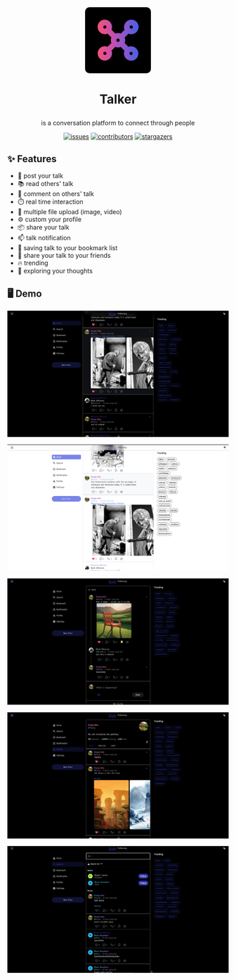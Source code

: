 <!-- # Talker 

## what is Talker?
is a conversation platform to connect through people  -->

<div align="center">
    <!-- <a href="https://github.com/asfung/TClient">
        <img src="docs/images/TALKER_TRANSPARENT.png" alt="Logo" width="130" height="130">
    </a> -->
    <a href="https://github.com/asfung/TClient">
        <img src="docs/images/TALKER_PART2_BLACK.png" alt="Logo" width="150" height="150" style="border-radius: 10px;">
    </a>
    <!-- <a href="https://github.com/asfung/TClient">
        <img src="docs/images/TALKER_PART2_WHITE.png" alt="Logo" width="130" height="130" style="border-radius: 15px;">
    </a> -->
    <h3 style="font-size: 2em;" align="center">Talker</h3>
    <p> is a conversation platform to connect through people </p>
    <a href="https://github.com/asfung/TClient/issues"><img src="https://img.shields.io/github/issues/asfung/tclient" alt="issues"></a>
    <a href="https://github.com/asfung/TClient/graphs/contributors"><img src="https://img.shields.io/github/contributors/asfung/TClient?color=coral" alt="contributors"></a>
    <a href="https://github.com/asfung/TClient/stargazers"><img src="https://img.shields.io/github/stars/asfung/TClient" alt="stargazers"></a>

</div>

## ✨ Features 
- 📝 post your talk
- 📚 read others' talk
- 💬 comment on others' talk
- ⏱️  real time interaction
- 📩 multiple file upload (image, video)
- ⚙️  custom your profile
- 📦 share your talk
- 📫 talk notification
- 📒 saving talk to your bookmark list
- 🔁 share your talk to your friends
- 🔥 trending 
- 🔎 exploring your thoughts

## 🖥️ Demo
<div align="center">
    <!-- <p><img src="https://github.com/asfung/TClient/blob/main/docs/images/home.png?raw=true"/></p> -->
    <!-- <p><img src="https://github.com/asfung/TClient/blob/main/docs/images/home_feed-1_dark.png?raw=true"/></p> -->
    <p><img src="https://github.com/asfung/TClient/blob/main/docs/images/home_feed-2_dark.png?raw=true"/></p>
    <p><img src="https://github.com/asfung/TClient/blob/main/docs/images/home_feed-1_light.png?raw=true"/></p>
    <p><img src="https://github.com/asfung/TClient/blob/main/docs/images/post_1.png?raw=true"/></p>
    <p><img src="https://github.com/asfung/TClient/blob/main/docs/images/profile.png?raw=true"/></p>
    <p><img src="https://github.com/asfung/TClient/blob/main/docs/images/search.png?raw=true"/></p>
</div>

<!-- [Talker's Notification](https://github.com/asfung/TClient/tree/main/docs/images/notification.png) -->

<!-- [Talker's Explore](https://github.com/asfung/TClient/tree/main/docs/images/explore.png) -->

